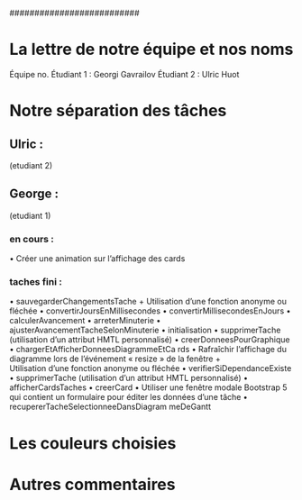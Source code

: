 ##########################

# La lettre de notre équipe et nos noms

Équipe no.
Étudiant 1 : Georgi Gavrailov
Étudiant 2 : Ulric Huot

# Notre séparation des tâches

## Ulric :

(etudiant 2)

## George :

(etudiant 1)

### en cours :

• Créer une animation sur l’affichage des
cards

### taches fini :

• sauvegarderChangementsTache +
Utilisation d’une fonction anonyme ou
fléchée
• convertirJoursEnMillisecondes
• convertirMillisecondesEnJours
• calculerAvancement
• arreterMinuterie
• ajusterAvancementTacheSelonMinuterie
• initialisation
• supprimerTache (utilisation d’un attribut
HMTL personnalisé)
• creerDonneesPourGraphique
• chargerEtAfficherDonneesDiagrammeEtCa
rds
• Rafraîchir l’affichage du diagramme lors
de l’événement « resize » de la fenêtre +  
Utilisation d’une fonction anonyme ou
fléchée
• verifierSiDependanceExiste
• supprimerTache (utilisation d’un attribut
HMTL personnalisé)
• afficherCardsTaches
• creerCard
• Utiliser une fenêtre modale Bootstrap 5
qui contient un formulaire pour éditer les
données d’une tâche
• recupererTacheSelectionneeDansDiagram
meDeGantt

# Les couleurs choisies

# Autres commentaires
